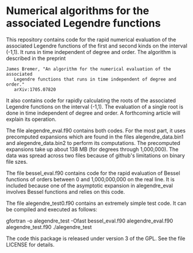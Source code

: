 Numerical algorithms for the associated Legendre functions
==========================================================

This repository contains code for the rapid numerical evaluation of the
associated Legendre functions of the first and second kinds on the
interval (-1,1).  It runs in time independent of degree and order.
The algorithm is described in the preprint 

    James Bremer, "An algorithm for the numerical evaluation of the  associated 
       Legendre functions that runs in time independent of degree and order."  
       arXiv:1705.07820

It also contains code for rapidly calculating the roots of the associated Legendre
functions on the interval (-1,1).  The evaluation of a single root is done in time 
independent of degree and order.  A forthcoming article will explain its operation.

The file alegendre_eval.f90 contains both codes.  For the most part,
it uses precomputed expansions which are found in the files alegendre_data.bin1
and alegendre_data.bin2 to perform its computations.  The precomputed expansions
take up about 138 MB (for degrees through 1,000,000).  The data was spread
across two files because of github's limitations on binary file szes.

The file bessel_eval.f90 contains code for the rapid evaluation of Bessel
functions of orders between 0 and 1,000,000,000 on the real line.  It is included
because one of the asymptotic expansion in alegendre_eval involves Bessel
functions and relies on this code.

The file alegendre_test0.f90 contains an extremely simple test code.  It can
be compiled and executed as follows:

  gfortran -o alegendre_test -Ofast bessel_eval.f90 alegendre_eval.f90 alegendre_test.f90
  ./alegendre_test

The code this package is released under version 3 of the GPL.  See the file
LICENSE for details.

